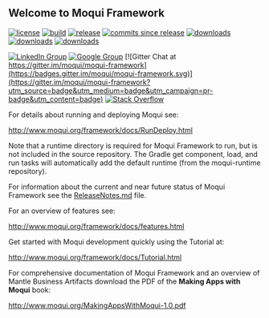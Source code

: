 ## Welcome to Moqui Framework

[![license](https://img.shields.io/badge/license-CC0%201.0%20Universal-blue.svg)](https://github.com/moqui/moqui-framework/blob/master/LICENSE.md)
[![build](https://travis-ci.org/moqui/moqui-framework.svg)](https://travis-ci.org/moqui/moqui-framework)
[![release](https://img.shields.io/github/release/moqui/moqui-framework.svg)](https://github.com/moqui/moqui-framework/releases)
[![commits since release](http://img.shields.io/github/commits-since/moqui/moqui-framework/v2.1.0.svg)](https://github.com/moqui/moqui-framework/commits/master)
[![downloads](https://img.shields.io/github/downloads/moqui/moqui-framework/total.svg)](https://github.com/moqui/moqui-framework/releases)
[![downloads](https://img.shields.io/github/downloads/moqui/moqui-framework/v2.1.0/total.svg)](https://github.com/moqui/moqui-framework/releases/tag/v2.1.0)
[![downloads](https://img.shields.io/github/downloads/moqui/moqui-framework/v2.0.0/total.svg)](https://github.com/moqui/moqui-framework/releases/tag/v2.0.0)

[![LinkedIn Group](https://img.shields.io/badge/linked%20in%20group-moqui-blue.svg)](https://www.linkedin.com/groups/4640689)
[![Google Group](https://img.shields.io/badge/google%20group-moqui-blue.svg)](https://groups.google.com/d/forum/moqui)
[![Gitter Chat at https://gitter.im/moqui/moqui-framework](https://badges.gitter.im/moqui/moqui-framework.svg)](https://gitter.im/moqui/moqui-framework?utm_source=badge&utm_medium=badge&utm_campaign=pr-badge&utm_content=badge)
[![Stack Overflow](https://img.shields.io/badge/stack%20overflow-moqui-blue.svg)](http://stackoverflow.com/questions/tagged/moqui)

For details about running and deploying Moqui see:

<http://www.moqui.org/framework/docs/RunDeploy.html>

Note that a runtime directory is required for Moqui Framework to run, but is not included in the source repository. The
Gradle get component, load, and run tasks will automatically add the default runtime (from the moqui-runtime repository).

For information about the current and near future status of Moqui Framework
see the [ReleaseNotes.md](https://github.com/moqui/moqui-framework/blob/master/ReleaseNotes.md) file.

For an overview of features see:

<http://www.moqui.org/framework/docs/features.html>

Get started with Moqui development quickly using the Tutorial at:

<http://www.moqui.org/framework/docs/Tutorial.html>

For comprehensive documentation of Moqui Framework and an overview of 
Mantle Business Artifacts download the PDF of the **Making Apps with Moqui** book:
 
<http://www.moqui.org/MakingAppsWithMoqui-1.0.pdf>
